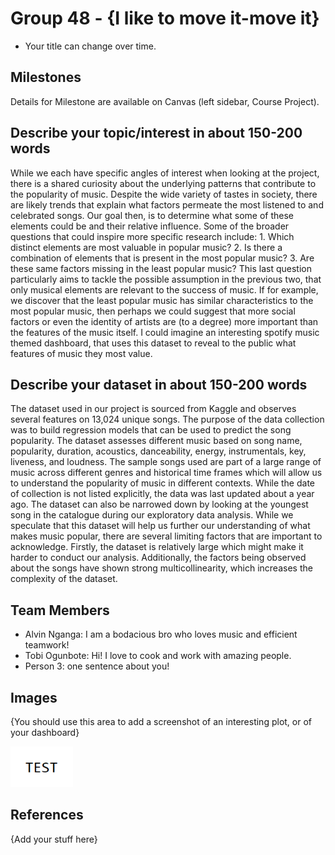 # Group 48 - {I like to move it-move it}

- Your title can change over time.

## Milestones

Details for Milestone are available on Canvas (left sidebar, Course Project).

## Describe your topic/interest in about 150-200 words

While we each have specific angles of interest when looking at the project, there is a shared curiosity about the underlying patterns that contribute to the popularity of music. Despite the wide variety of tastes in society, there are likely trends that explain what factors permeate the most listened to and celebrated songs. Our goal then, is to determine what some of these elements could be and their relative influence. Some of the broader questions that could inspire more specific research include: 1. Which distinct elements are most valuable in popular music?  2. Is there a combination of elements that is present in the most popular music? 3. Are these same factors missing in the least popular music? This last question particularly aims to tackle the possible assumption in the previous two, that only musical elements are relevant to the success of music. If for example, we discover that the least popular music has similar characteristics to the most popular music, then perhaps we could suggest that more social factors or even the identity of artists are (to a degree) more important than the features of the music itself. I could imagine an interesting spotify music themed dashboard, that uses this dataset to reveal to the public what features of music they most value.

## Describe your dataset in about 150-200 words

The dataset used in our project is sourced from Kaggle and observes several features on 13,024 unique songs. The purpose of the data collection was to build regression models that can be used to predict the song popularity. The dataset assesses different music based on song name, popularity, duration, acoustics, danceability, energy, instrumentals, key, liveness, and loudness. The sample songs used are part of a large range of music across different genres and historical time frames which will allow us to understand the popularity of music in different contexts. While the date of collection is not listed explicitly, the data was last updated about a year ago.  The dataset can also be narrowed down by looking at the youngest song in the catalogue during our exploratory data analysis. While we speculate that this dataset will help us further our understanding of what makes music popular, there are several limiting factors that are important to acknowledge. Firstly, the dataset is relatively large which might make it harder to conduct our analysis. Additionally, the factors being observed about the songs have shown strong multicollinearity, which increases the complexity of the dataset.

## Team Members

- Alvin Nganga: I am a bodacious bro who loves music and efficient teamwork!
- Tobi Ogunbote: Hi! I love to cook and work with amazing people. 
- Person 3: one sentence about you!

## Images

{You should use this area to add a screenshot of an interesting plot, or of your dashboard}

<img src ="images/test.png" width="100px">

## References

{Add your stuff here}



